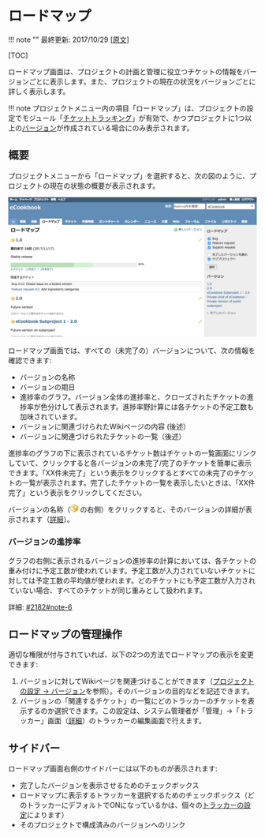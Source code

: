 ロードマップ
============

!!! note ""
    最終更新: 2017/10/29
    [[原文](http://www.redmine.org/projects/redmine/wiki/RedmineRoadmap/19)]

[TOC]

ロードマップ画面は、プロジェクトの計画と管理に役立つチケットの情報をバージョンごとに表示します。また、プロジェクトの現在の状況をバージョンごとに詳しく表示します。

!!! note
    プロジェクトメニュー内の項目「ロードマップ」は、プロジェクトの設定でモジュール「[チケットトラッキング](RedmineProjectSettings#Core-modules)」が有効で、かつプロジェクトに1つ以上の[バージョン](RedmineProjectSettings#Versions)が作成されている場合にのみ表示されます。

概要
----

プロジェクトメニューから「ロードマップ」を選択すると、次の図のように、プロジェクトの現在の状態の概要が表示されます。

![](RedmineRoadmap/roadmap-default.png)

ロードマップ画面では、すべての（未完了の）バージョンについて、次の情報を確認できます:

-   バージョンの名称
-   バージョンの期日
-   進捗率のグラフ。バージョン全体の進捗率と、クローズされたチケットの進捗率が色分けして表示されます。進捗率野計算には各チケットの予定工数も加味されています。
-   バージョンに関連づけられたWikiページの内容 (後述）
-   バージョンに関連づけられたチケットの一覧（後述）

進捗率のグラフの下に表示されているチケット数はチケットの一覧画面にリンクしていて、クリックすると各バージョンの未完了/完了のチケットを簡単に表示できます。「XX件未完了」という表示をクリックするとすべての未完了のチケットの一覧が表示されます。完了したチケットの一覧を表示したいときは、「XX件完了」という表示をクリックしてください。

バージョンの名称（![](redmine-dist-images/package.png) の右側）をクリックすると、そのバージョンの詳細が表示されます（[詳細](RedmineVersion)）。

### バージョンの進捗率

グラフの右側に表示されるバージョンの進捗率の計算においては、各チケットの重み付けに予定工数が使われています。予定工数が入力されていないチケットに対しては予定工数の平均値が使われます。どのチケットにも予定工数が入力されていない場合、すべてのチケットが同じ重みとして扱われます。

詳細: [#2182#note-6](http://www.redmine.org/issues/2182#note-6)

ロードマップの管理操作
----------------------

適切な権限が付与されていれば、以下の2つの方法でロードマップの表示を変更できます:

1. バージョンに対してWikiページを関連づけることができます（[プロジェクトの設定 → バージョン](RedmineProjectSettings#Versions)を参照）。そのバージョンの目的などを記述できます。
2. バージョンの「関連するチケット」の一覧にどのトラッカーのチケットを表示するのか選択できます。この設定は、システム管理者が「管理」→「トラッカー」画面（[詳細](RedmineIssueTrackingSetup#Trackers)）のトラッカーの編集画面で行えます。


サイドバー
----------

ロードマップ画面右側のサイドバーには以下のものが表示されます:

-   完了したバージョンを表示させるためのチェックボックス
-   ロードマップに表示するトラッカーを選択するためのチェックボックス（どのトラッカーにデフォルトでONになっているかは、個々の[トラッカーの設定](RedmineIssueTrackingSetup#Trackers)によります）
-   そのプロジェクトで構成済みのバージョンへのリンク

